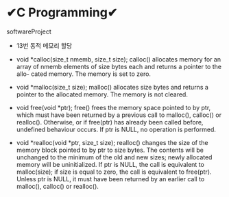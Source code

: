 # ✔C Programming✔

softwareProject


* 13번 동적 메모리 할당
- void *calloc(size_t nmemb, size_t size); 
 calloc() allocates memory for an array of nmemb elements of size bytes each and returns a pointer to
 the allo- cated memory. The memory is set to zero. 

 * void *malloc(size_t size); 
 malloc() allocates size bytes and returns a pointer to the allocated memory. The memory is not cleared.

 * void free(void *ptr); 
 free() frees the memory space pointed to by ptr, which must have been returned by a previous call to malloc(), calloc() or realloc(). Otherwise, or if free(ptr) has already been called before, undefined behaviour occurs. If ptr is NULL, no operation is performed. 

 * void *realloc(void *ptr, size_t size);
 realloc() changes the size of the memory block pointed to by ptr to size bytes. The contents will be unchanged to the minimum of the old and new sizes; newly allocated  memory will be uninitialized. If ptr is NULL, the call is equivalent to malloc(size); if size is equal to zero, the call is equivalent to free(ptr). Unless ptr is NULL, it must have been returned by an earlier call to malloc(), calloc() or realloc().
